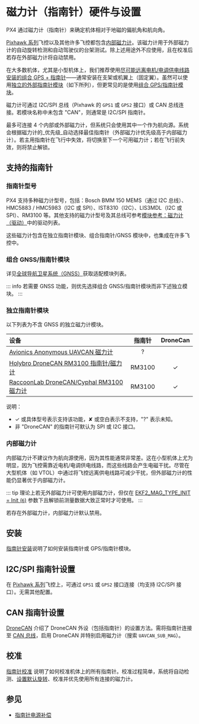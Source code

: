 # 磁力计（指南针）硬件与设置

PX4 通过磁力计（指南针）来确定机体相对于地磁的偏航角和航向角。

[Pixhawk 系列](../flight_controller/pixhawk_series.md)飞控以及其他许多飞控都包含[内部磁力计](#internal-compass)。该磁力计用于外部磁力计的自动旋转检测和自动驾驶仪的台架测试。除上述用途外不应使用，且在校准后若存在外部磁力计将自动禁用。

在大多数机体，尤其是小型机体上，我们推荐使用[尽可能远离电机/电调供电线路安装的组合 GPS + 指南针](../assembly/mount_gps_compass.md)——通常安装在支架或机翼上（固定翼）。虽然可以使用[独立的外部指南针模块](#stand-alone-compass-modules)（如下所列），但更常见的是使用[组合 GPS/指南针模块](#combined-gnss-compass-modules)。

磁力计可通过 I2C/SPI 总线（Pixhawk 的 `GPS1` 或 `GPS2` 接口）或 CAN 总线连接。若模块名称中未包含 "CAN"，则通常是 I2C/SPI 指南针。

最多可连接 4 个内部或外部磁力计，但系统只会使用其中一个作为航向源。系统会根据磁力计的_优先级_自动选择最佳指南针（外部磁力计优先级高于内部磁力计）。若主用指南针在飞行中失效，将切换至下一个可用磁力计；若在飞行前失效，则将禁止解锁。

## 支持的指南针

### 指南针型号

PX4 支持多种磁力计型号，包括：Bosch BMM 150 MEMS（通过 I2C 总线）、HMC5883 / HMC5983（I2C 或 SPI）、IST8310（I2C）、LIS3MDL（I2C 或 SPI）、RM3100 等。其他支持的磁力计型号及其总线可参考[模块参考：磁力计（驱动）](../modules/modules_driver_magnetometer.md)中的驱动列表。

这些磁力计包含在独立指南针模块、组合指南针/GNSS 模块中，也集成在许多飞控中。

### 组合 GNSS/指南针模块

详见[全球导航卫星系统（GNSS）](../gps_compass/index.md#supported-gnss)获取适配模块列表。

::: info
若需要 GNSS 功能，则优先选择组合 GNSS/指南针模块而非下述独立模块。
:::

### 独立指南针模块

以下列表为不含 GNSS 的独立磁力计模块。

| 设备                                                                                                           | 指南针 | DroneCan |
| :--------------------------------------------------------------------------------------------------------------- | :-----: | :------: |
| [Avionics Anonymous UAVCAN 磁力计](https://www.tindie.com/products/avionicsanonymous/uavcan-magnetometer/)       |    ?    |          |
| [Holybro DroneCAN RM3100 指南针/磁力计](https://holybro.com/products/dronecan-rm3100-compass)                   | RM3100  |    ✓     |
| [RaccoonLab DroneCAN/Cyphal RM3100 磁力计](https://holybro.com/products/dronecan-rm3100-compass)                 | RM3100  |    ✓     |

说明：

- ✓ 或具体型号表示支持该功能，✘ 或空白表示不支持，"?" 表示未知。
- 非 "DroneCAN" 的指南针可默认为 SPI 或 I2C 接口。

### 内部磁力计

内部磁力计不建议作为航向源使用，因为其性能通常非常差。这在小型机体上尤为明显，因为飞控需靠近电机/电调供电线路，而这些线路会产生电磁干扰。尽管在大型机体（如 VTOL）中通过将飞控远离供电线路可减少干扰，但外部磁力计的性能仍显著优于内部磁力计。

::: tip
理论上若无外部磁力计可使用内部磁力计，但仅在 [EKF2_MAG_TYPE_INIT = Init (`6`)](../advanced_config/parameter_reference.md#EKF2_MAG_TYPE) 参数下且解锁前测量数据大致正常时才可使用。
:::

若存在外部磁力计，内部磁力计默认禁用。

## 安装

[指南针安装](../assembly/mount_gps_compass.md)说明了如何安装指南针或 GPS/指南针模块。

## I2C/SPI 指南针设置

在 [Pixhawk 系列](../flight_controller/pixhawk_series.md)飞控上，可通过 `GPS1` 或 `GPS2` 接口连接（均支持 I2C/SPI 接口）。无需其他配置。

<!-- 对于未遵循 Pixhawk 接口标准的飞控，需连接至 I2C/SPI 接口。 -->

## CAN 指南针设置

[DroneCAN](../dronecan/index.md) 介绍了 DroneCAN 外设（包括指南针）的设置方法。需将指南针连接至 [CAN 总线](../can/index.md#wiring)，启用 DroneCAN 并特别启用磁力计（搜索 `UAVCAN_SUB_MAG`）。

## 校准

[指南针校准](../config/compass.md) 说明了如何校准机体上的所有指南针。校准过程简单，系统将自动检测、[设置默认旋转](../advanced_config/parameter_reference.md#SENS_MAG_AUTOROT)、校准并优先使用所有连接的磁力计。

## 参见

- [指南针电源补偿](../advanced_config/compass_power_compensation.md)